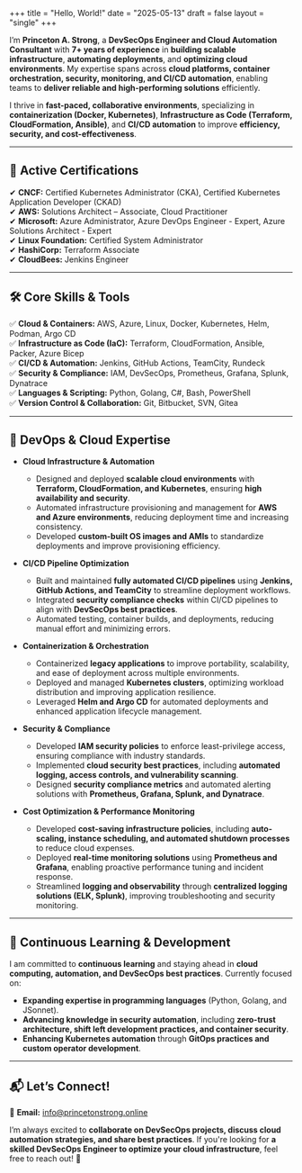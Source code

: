+++
title = "Hello, World!"
date = "2025-05-13"
draft = false
layout = "single"
+++

I’m **Princeton A. Strong**, a **DevSecOps Engineer and Cloud Automation Consultant** with **7+ years of experience** in **building scalable infrastructure**, **automating deployments**, and **optimizing cloud environments**. My expertise spans across **cloud platforms, container orchestration, security, monitoring, and CI/CD automation**, enabling teams to **deliver reliable and high-performing solutions** efficiently.  

I thrive in **fast-paced, collaborative environments**, specializing in **containerization (Docker, Kubernetes)**, **Infrastructure as Code (Terraform, CloudFormation, Ansible)**, and **CI/CD automation** to improve **efficiency, security, and cost-effectiveness**.

---

## 📜 Active Certifications  

✔ **CNCF:** Certified Kubernetes Administrator (CKA), Certified Kubernetes Application Developer (CKAD)  
✔ **AWS:** Solutions Architect – Associate, Cloud Practitioner  
✔ **Microsoft:** Azure Administrator, Azure DevOps Engineer - Expert, Azure Solutions Architect - Expert   
✔ **Linux Foundation:** Certified System Administrator  
✔ **HashiCorp:** Terraform Associate  
✔ **CloudBees:** Jenkins Engineer  

---

## 🛠 Core Skills & Tools  

✅ **Cloud & Containers:** AWS, Azure, Linux, Docker, Kubernetes, Helm, Podman, Argo CD  
✅ **Infrastructure as Code (IaC):** Terraform, CloudFormation, Ansible, Packer, Azure Bicep  
✅ **CI/CD & Automation:** Jenkins, GitHub Actions, TeamCity, Rundeck  
✅ **Security & Compliance:** IAM, DevSecOps, Prometheus, Grafana, Splunk, Dynatrace  
✅ **Languages & Scripting:** Python, Golang, C#, Bash, PowerShell  
✅ **Version Control & Collaboration:** Git, Bitbucket, SVN, Gitea  

---

## 🚀 DevOps & Cloud Expertise  

- **Cloud Infrastructure & Automation**  
  - Designed and deployed **scalable cloud environments** with **Terraform, CloudFormation, and Kubernetes**, ensuring **high availability and security**.  
  - Automated infrastructure provisioning and management for **AWS and Azure environments**, reducing deployment time and increasing consistency.  
  - Developed **custom-built OS images and AMIs** to standardize deployments and improve provisioning efficiency.  

- **CI/CD Pipeline Optimization**  
  - Built and maintained **fully automated CI/CD pipelines** using **Jenkins, GitHub Actions, and TeamCity** to streamline deployment workflows.  
  - Integrated **security compliance checks** within CI/CD pipelines to align with **DevSecOps best practices**.  
  - Automated testing, container builds, and deployments, reducing manual effort and minimizing errors.  

- **Containerization & Orchestration**  
  - Containerized **legacy applications** to improve portability, scalability, and ease of deployment across multiple environments.  
  - Deployed and managed **Kubernetes clusters**, optimizing workload distribution and improving application resilience.  
  - Leveraged **Helm and Argo CD** for automated deployments and enhanced application lifecycle management.  

- **Security & Compliance**  
  - Developed **IAM security policies** to enforce least-privilege access, ensuring compliance with industry standards.  
  - Implemented **cloud security best practices**, including **automated logging, access controls, and vulnerability scanning**.  
  - Designed **security compliance metrics** and automated alerting solutions with **Prometheus, Grafana, Splunk, and Dynatrace**.  

- **Cost Optimization & Performance Monitoring**  
  - Developed **cost-saving infrastructure policies**, including **auto-scaling, instance scheduling, and automated shutdown processes** to reduce cloud expenses.  
  - Deployed **real-time monitoring solutions** using **Prometheus and Grafana**, enabling proactive performance tuning and incident response.  
  - Streamlined **logging and observability** through **centralized logging solutions (ELK, Splunk)**, improving troubleshooting and security monitoring.  

---

## 📖 Continuous Learning & Development  

I am committed to **continuous learning** and staying ahead in **cloud computing, automation, and DevSecOps best practices**. Currently focused on:  

- **Expanding expertise in programming languages** (Python, Golang, and JSonnet).  
- **Advancing knowledge in security automation**, including **zero-trust architecture, shift left development practices, and container security**.  
- **Enhancing Kubernetes automation** through **GitOps practices and custom operator development**.  

---

## 📬 Let’s Connect!  

📧 **Email:** [info@princetonstrong.online](mailto:info@princetonstrong.online)  

I’m always excited to **collaborate on DevSecOps projects, discuss cloud automation strategies, and share best practices**. If you're looking for **a skilled DevSecOps Engineer to optimize your cloud infrastructure**, feel free to reach out! 🚀  
